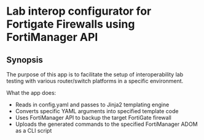 # Lab interop configurator for Fortigate Firewalls using FortiManager API

## Synopsis

The purpose of this app is to facilitate the setup of interoperability lab testing with various router/switch platforms in a specific environment. 

What the app does:

- Reads in config.yaml and passes to Jinja2 templating engine
- Converts specific YAML arguments into specified template code 
- Uses FortiManager API to backup the target FortiGate firewall
- Uploads the generated commands to the specified FortiManager ADOM as a CLI script


